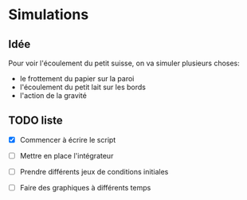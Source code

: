 # Simulations

## Idée

Pour voir l'écoulement du petit suisse, on va simuler plusieurs choses:
* le frottement du papier sur la paroi
* l'écoulement du petit lait sur les bords
* l'action de la gravité

## TODO liste

* [X] Commencer à écrire le script
* [ ] Mettre en place l'intégrateur
* [ ] Prendre différents jeux de conditions initiales
* [ ] Faire des graphiques à différents temps


